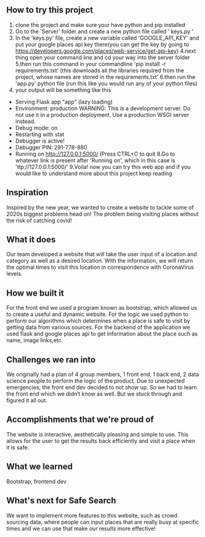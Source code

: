 ## How to try this project
1. clone the project and make sure your have python and pip installed
2. Go to the 'Server' folder and create a new python file called ' keys.py '
3. In the 'keys.py' file, create a new variable called 'GOOGLE_API_KEY' and put your google places api key there(you can get the key by going to https://developers.google.com/places/web-service/get-api-key)
4.next thing open your command line and cd your way into the server folder
5.then run this command in your commandline 'pip install -r requirements.txt' (this downloads all the libraries required from the project, whose names are stored in the requirements.txt'
6.then run the 'app.py' python file (run this like you would run any of your python files)
7. your output will be something like this
  * Serving Flask app "app" (lazy loading)
  * Environment: production
    WARNING: This is a development server. Do not use it in a production deployment.
    Use a production WSGI server instead.
  * Debug mode: on
  * Restarting with stat
  * Debugger is active!
  * Debugger PIN: 291-778-880
  * Running on http://127.0.0.1:5000/ (Press CTRL+C to quit
8.Go to whatever link is present after 'Running on', which in this case is 'ttp://127.0.0.1:5000/'
9.Voila! now you can try this web app and if you would like to understand more about this project keep reading

## Inspiration
Inspired by the new year, we wanted to create a website to tackle some of 2020s biggest problems head on! The problem being visiting places without the risk of catching covid!

## What it does
Our team developed a website that will take the user input of a location and category as well as a desired location. With the information, we will return the optimal times to visit this location in correspondence with CoronaVirus levels.

## How we built it
For the front end we used a program known as bootstrap, which allowed us to create a useful and dynamic website. For the logic we used python to perform our algorithms which determines when a place is safe to visit by getting data from various sources. For the backend of the application we used flask and google places api to get information about the place such as name, image links,etc.

## Challenges we ran into
We originally had a plan of 4 group members, 1 front end, 1 back end, 2 data science people to perform the logic of the product. Due to unexpected emergencies, the front end dev decided to not show up. So we had to learn the front end which we didn’t know as well. But we stuck through and figured it all out.

## Accomplishments that we're proud of
The website is interactive, aesthetically pleasing and simple to use. This allows for the user to get the results back efficiently and visit a place when it is safe.

## What we learned
Bootstrap, frontend dev

## What's next for Safe Search
We want to implement more features to this website, such as crowd sourcing data, where people can input places that are really busy at specific times and we can use that make our results more effective!


